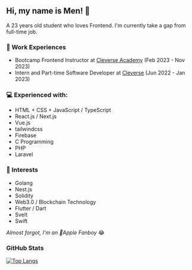 ## Hi, my name is Men! 🦔
A 23 years old student who loves Frontend. I'm currently take a gap from full-time job.

### 💼 Work Experiences
- Bootcamp Frontend Instructor at [Cleverse Academy](https://academy.cleverse.com) (Feb 2023 - Nov 2023)
- Intern and Part-time Software Developer at [Cleverse](https://cleverse.com/) (Jun 2022 - Jan 2023)

### 💻 Experienced with:
- HTML + CSS + JavaScript / TypeScript
- React.js / Next.js
- Vue.js
- tailwindcss
- Firebase
- C Programming
- PHP
- Laravel

### 🧐 Interests
- Golang
- Nest.js
- Solidity
- Web3.0 / Blockchain Technology
- Flutter / Dart
- Svelt
- Swift

_Almost forgot, I'm an Apple Fanboy_ 😂


### GitHub Stats
[![Top Langs](https://github-readme-stats.vercel.app/api/top-langs/?username=men1164&layout=compact)](https://github.com/anuraghazra/github-readme-stats)

<!--
[![men1164's GitHub stats](https://github-readme-stats.vercel.app/api?username=men1164&count_private=true&show_icons=true)](https://github.com/anuraghazra/github-readme-stats)

**men1164/men1164** is a ✨ _special_ ✨ repository because its `README.md` (this file) appears on your GitHub profile.

Here are some ideas to get you started:

- 🔭 I’m currently working on ...
- 🌱 I’m currently learning ...
- 👯 I’m looking to collaborate on ...
- 🤔 I’m looking for help with ...
- 💬 Ask me about ...
- 📫 How to reach me: ...
- 😄 Pronouns: ...
- ⚡ Fun fact: ...
-->
